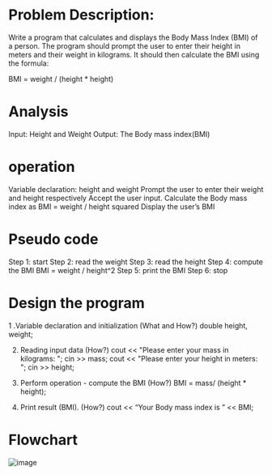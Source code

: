 # Problem Description:
Write a program that calculates and displays the Body Mass Index (BMI) of a person. The program should prompt the user to enter their height in meters and their weight in kilograms. It should then calculate the BMI using the formula:

BMI = weight / (height * height)


# Analysis
Input: Height and Weight
Output: The Body mass index(BMI)

# operation
Variable declaration: height and weight
Prompt the user to enter their weight and height respectively
Accept the user input.
Calculate the Body mass index as BMI = weight / height squared
Display the user’s BMI

# Pseudo code
Step 1: start
Step 2: read the weight
Step 3: read the height
Step 4: compute the BMI
BMI = weight / height^2
Step 5: print the BMI
Step 6: stop

# Design the program
1 .Variable declaration and initialization (What and How?)
double height, weight;

2. Reading input data (How?)
cout << "Please enter your mass in kilograms: ";
cin >> mass;
cout << "Please enter your height in meters: ";
cin >> height;

3. Perform operation - compute the BMI (How?)
BMI = mass/ (height * height);
4. Print result (BMI). (How?)
cout << “Your Body mass index is ” << BMI;

# Flowchart






![image](https://github.com/SWEG-2015EC-Batch/Lovelace-Coders/assets/149230080/868895bc-5c30-4f69-92a1-2d624c28def5)




